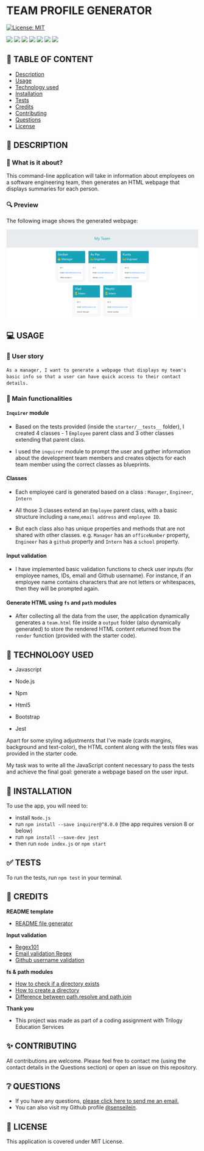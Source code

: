 # TEAM PROFILE GENERATOR

[![License: MIT](https://img.shields.io/badge/License-MIT-yellow.svg)](https://opensource.org/licenses/MIT)

![](https://img.shields.io/badge/JavaScript-black?style=flat&logo=javascript&logoWidth=23)
![](https://img.shields.io/badge/Node.js-black?style=flat&logo=nodedotjs&logoWidth=23)
![](https://img.shields.io/badge/Npm-black?style=flat&logo=npm&logoWidth=23)
![](https://img.shields.io/badge/Inquirer.js-black?style=flat&logo=npm&logoWidth=23)
![](https://img.shields.io/badge/Html5-black?style=flat&logo=html5&logoWidth=23)
![](https://img.shields.io/badge/Bootstrap-black?style=flat&logo=bootstrap&logoWidth=23)
![](https://img.shields.io/badge/Jest-black?style=flat&logo=jest&logoWidth=23)

## 🚩 TABLE OF CONTENT

- [Description](#-description)
- [Usage](#-usage)
- [Technology used](#-technology-used)
- [Installation](#-installation)
- [Tests](#-tests)
- [Credits](#-credits)
- [Contributing](#-contributing)
- [Questions](#-questions)
- [License](#-license)

## 📖 DESCRIPTION

### 🎯 What is it about?

This command-line application will take in information about employees on a software engineering team, then generates an HTML webpage that displays summaries for each person.

### 🔍 Preview

The following image shows the generated webpage:

![my-team-website](./starter/images/my-team-website.png)

## 💻 USAGE

### 💬 User story

`As a manager, I want to generate a webpage that displays my team's basic info so that a user can have quick access to their contact details.`

### 💬 Main functionalities

#### `Inquirer` module

- Based on the tests provided (inside the `starter/__tests__` folder), I created 4 classes - 1 `Employee` parent class and 3 other classes extending that parent class.

- I used the `inquirer` module to prompt the user and gather information about the development team members and creates objects for each team member using the correct classes as blueprints.

#### Classes

- Each employee card is generated based on a class : `Manager`, `Engineer`, `Intern`

- All those 3 classes extend an `Employee` parent class, with a basic structure including a `name`,`email address` and `employee ID`.

- But each class also has unique properties and methods that are not shared with other classes.
  e.g. `Manager` has an `officeNumber` property, `Engineer` has a `github` property and `Intern` has a `school` property.

#### Input validation

- I have implemented basic validation functions to check user inputs (for employee names, IDs, email and Github username). For instance, if an employee name contains characters that are not letters or whitespaces, then they will be prompted again.

#### Generate HTML using `fs` and `path` modules

- After collecting all the data from the user, the application dynamically generates a `team.html` file inside a `output` folder (also dynamically generated) to store the rendered HTML content returned from the `render` function (provided with the starter code).

## 🔌 TECHNOLOGY USED

- Javascript

- Node.js

- Npm

- Html5

- Bootstrap

- Jest 

Apart for some styling adjustments that I've made (cards margins, background and text-color), the HTML content along with the tests files was provided in the starter code.

My task was to write all the JavaScript content necessary to pass the tests and achieve the final goal: generate a webpage based on the user input.

## 🚀 INSTALLATION

To use the app, you will need to:

- install `Node.js`
- run `npm install --save inquirer@^8.0.0` (the app requires version 8 or below)
- run `npm install --save-dev jest`
- then run `node index.js` or `npm start`

## ✅ TESTS

To run the tests, run `npm test` in your terminal.

## 💬 CREDITS

**README template**

- [README file generator](https://github.com/senseilein/readme-file-generator/edit/main/README.md)

**Input validation**

- [Regex101](https://regex101.com/)
- [Email validation Regex](https://www.w3schools.blog/email-validation-javascript-js)
- [Github username validation](https://docs.github.com/en/github-ae@latest/admin/identity-and-access-management/managing-iam-for-your-enterprise/username-considerations-for-external-authentication)

**fs & path modules**

- [How to check if a directory exists](coderrocketfuel.com/article/check-if-a-directory-exists-in-node-js)
- [How to create a directory](https://www.geeksforgeeks.org/node-js-fs-mkdir-method/)
- [Difference between path.resolve and path.join](https://stackoverflow.com/questions/35048686/whats-the-difference-between-path-resolve-and-path-join)

**Thank you**

- This project was made as part of a coding assignment with Trilogy Education Services

## ✨ CONTRIBUTING

All contributions are welcome. Please feel free to contact me (using the contact details in the Questions section) or open an issue on this repository.

## ❔ QUESTIONS

- If you have any questions, [please click here to send me an email.](mailto:senseilein@protonmail.com)
- You can also visit my Github profile [@senseilein](https://github.com/senseilein).

## 📃 LICENSE

This application is covered under MIT License.
